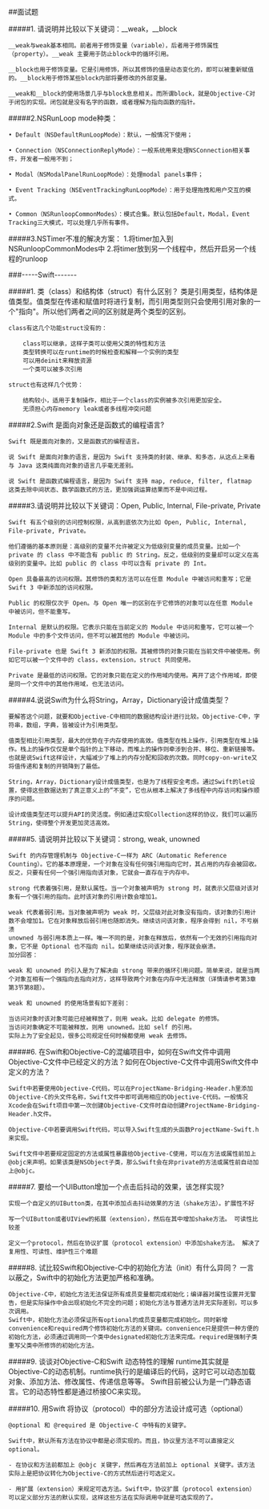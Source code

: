 ##面试题

#####1. 请说明并比较以下关键词：__weak，__block

	__weak与weak基本相同。前者用于修饰变量（variable），后者用于修饰属性（property）。__weak 主要用于防止block中的循环引用。
	
	__block也用于修饰变量。它是引用修饰，所以其修饰的值是动态变化的，即可以被重新赋值的。__block用于修饰某些block内部将要修改的外部变量。
	
	__weak和__block的使用场景几乎与block息息相关。而所谓block，就是Objective-C对于闭包的实现。闭包就是没有名字的函数，或者理解为指向函数的指针。

#####2.NSRunLoop mode种类：

	• Default（NSDefaultRunLoopMode）：默认，一般情况下使用；

	• Connection（NSConnectionReplyMode）：一般系统用来处理NSConnection相关事件，开发者一般用不到；

	• Modal（NSModalPanelRunLoopMode）：处理modal panels事件；

	• Event Tracking（NSEventTrackingRunLoopMode）：用于处理拖拽和用户交互的模式。

	• Common（NSRunloopCommonModes）：模式合集。默认包括Default，Modal，Event Tracking三大模式，可以处理几乎所有事件。

#####3.NSTimer不准的解决方案：
	1.将timer加入到NSRunloopCommonModes中
	2.将timer放到另一个线程中，然后开启另一个线程的runloop


###-----Swift-------

#####1. 类（class）和结构体（struct）有什么区别？
	类是引用类型，结构体是值类型。值类型在传递和赋值时将进行复制，而引用类型则只会使用引用对象的一个"指向"。所以他们两者之间的区别就是两个类型的区别。

	class有这几个功能struct没有的：
	
		class可以继承，这样子类可以使用父类的特性和方法
		类型转换可以在runtime的时候检查和解释一个实例的类型
		可以用deinit来释放资源
		一个类可以被多次引用
		
	struct也有这样几个优势：
	
		结构较小，适用于复制操作，相比于一个class的实例被多次引用更加安全。
		无须担心内存memory leak或者多线程冲突问题

#####2.Swift 是面向对象还是函数式的编程语言?
	
	Swift 既是面向对象的，又是函数式的编程语言。

	说 Swift 是面向对象的语言，是因为 Swift 支持类的封装、继承、和多态，从这点上来看与 Java 这类纯面向对象的语言几乎毫无差别。

	说 Swift 是函数式编程语言，是因为 Swift 支持 map, reduce, filter, flatmap 这类去除中间状态、数学函数式的方法，更加强调运算结果而不是中间过程。

#####3.请说明并比较以下关键词：Open, Public, Internal, File-private, Private

	Swift 有五个级别的访问控制权限，从高到底依次为比如 Open, Public, Internal, File-private, Private。

	他们遵循的基本原则是：高级别的变量不允许被定义为低级别变量的成员变量。比如一个 private 的 class 中不能含有 public 的 String。反之，低级别的变量却可以定义在高级别的变量中。比如 public 的 class 中可以含有 private 的 Int。

	Open 具备最高的访问权限。其修饰的类和方法可以在任意 Module 中被访问和重写；它是 Swift 3 中新添加的访问权限。
	
	Public 的权限仅次于 Open。与 Open 唯一的区别在于它修饰的对象可以在任意 Module 中被访问，但不能重写。
	
	Internal 是默认的权限。它表示只能在当前定义的 Module 中访问和重写，它可以被一个 Module 中的多个文件访问，但不可以被其他的 Module 中被访问。
	
	File-private 也是 Swift 3 新添加的权限。其被修饰的对象只能在当前文件中被使用。例如它可以被一个文件中的 class，extension，struct 共同使用。
	
	Private 是最低的访问权限。它的对象只能在定义的作用域内使用。离开了这个作用域，即使是同一个文件中的其他作用域，也无法访问。

#####4.说说Swift为什么将String，Array，Dictionary设计成值类型？

	要解答这个问题，就要和Objective-C中相同的数据结构设计进行比较。Objective-C中，字符串，数组，字典，皆被设计为引用类型。

	值类型相比引用类型，最大的优势在于内存使用的高效。值类型在栈上操作，引用类型在堆上操作。栈上的操作仅仅是单个指针的上下移动，而堆上的操作则牵涉到合并、移位、重新链接等。也就是说Swift这样设计，大幅减少了堆上的内存分配和回收的次数。同时copy-on-write又将值传递和复制的开销降到了最低。
	
	String，Array，Dictionary设计成值类型，也是为了线程安全考虑。通过Swift的let设置，使得这些数据达到了真正意义上的“不变”，它也从根本上解决了多线程中内存访问和操作顺序的问题。
	
	设计成值类型还可以提升API的灵活度。例如通过实现Collection这样的协议，我们可以遍历String，使得整个开发更加灵活高效。

#####5. 请说明并比较以下关键词：strong, weak, unowned

	Swift 的内存管理机制与 Objective-C一样为 ARC（Automatic Reference Counting）。它的基本原理是，一个对象在没有任何强引用指向它时，其占用的内存会被回收。反之，只要有任何一个强引用指向该对象，它就会一直存在于内存中。

	strong 代表着强引用，是默认属性。当一个对象被声明为 strong 时，就表示父层级对该对象有一个强引用的指向。此时该对象的引用计数会增加1。
	
	weak 代表着弱引用。当对象被声明为 weak 时，父层级对此对象没有指向，该对象的引用计数不会增加1。它在对象释放后弱引用也随即消失。继续访问该对象，程序会得到 nil，不亏崩溃
	unowned 与弱引用本质上一样。唯一不同的是，对象在释放后，依然有一个无效的引用指向对象，它不是 Optional 也不指向 nil。如果继续访问该对象，程序就会崩溃。
	加分回答：

	weak 和 unowned 的引入是为了解决由 strong 带来的循环引用问题。简单来说，就是当两个对象互相有一个强指向去指向对方，这样导致两个对象在内存中无法释放（详情请参考第3章第3节第8题）。

	weak 和 unowned 的使用场景有如下差别：

	当访问对象时该对象可能已经被释放了，则用 weak。比如 delegate 的修饰。
	当访问对象确定不可能被释放，则用 unowned。比如 self 的引用。
	实际上为了安全起见，很多公司规定任何时候都使用 weak 去修饰。

#####6. 在Swift和Objective-C的混编项目中，如何在Swift文件中调用Objective-C文件中已经定义的方法？如何在Objective-C文件中调用Swift文件中定义的方法？

	Swift中若要使用Objective-C代码，可以在ProjectName-Bridging-Header.h里添加Objective-C的头文件名称，Swift文件中即可调用相应的Objective-C代码。一般情况Xcode会在Swift项目中第一次创建Objective-C文件时自动创建ProjectName-Bridging-Header.h文件。

	Objective-C中若要调用Swift代码，可以导入Swift生成的头函数ProjectName-Swift.h来实现。

	Swift文件中若要规定固定的方法或属性暴露给Objective-C使用，可以在方法或属性前加上@objc来声明。如果该类是NSObject子类，那么Swift会在非private的方法或属性前自动加上@objc。

#####7. 要给一个UIButton增加一个点击后抖动的效果，该怎样实现?

	实现一个自定义的UIButton类，在其中添加点击抖动效果的方法（shake方法）。扩展性不好

	写一个UIButton或者UIView的拓展（extension），然后在其中增加shake方法。 可读性比较差

	定义一个protocol，然后在协议扩展（protocol extension）中添加shake方法。 解决了复用性、可读性、维护性三个难题

#####8. 试比较Swift和Objective-C中的初始化方法（init）有什么异同？
	一言以蔽之，Swift中的初始化方法更加严格和准确。

	Objective-C中，初始化方法无法保证所有成员变量都完成初始化；编译器对属性设置并无警告，但是实际操作中会出现初始化不完全的问题；初始化方法与普通方法并无实际差别，可以多次调用。
	Swift中，初始化方法必须保证所有optional的成员变量都完成初始化。同时新增convenience和required两个修饰初始化方法的关键词。convenience只是提供一种方便的初始化方法，必须通过调用同一个类中designated初始化方法来完成。required是强制子类重写父类中所修饰的初始化方法。

#####9. 谈谈对Objective-C和Swift 动态特性的理解
	runtime其实就是Objective-C的动态机制。runtime执行的是编译后的代码，这时它可以动态加载对象、添加方法、修改属性、传递信息等等。
	Swift目前被公认为是一门静态语言。它的动态特性都是通过桥接OC来实现。

#####10. 用Swift 将协议（protocol）中的部分方法设计成可选（optional）

	@optional 和 @required 是 Objective-C 中特有的关键字。

	Swift中，默认所有方法在协议中都是必须实现的。而且，协议里方法不可以直接定义 optional。

	- 在协议和方法前都加上 @objc 关键字，然后再在方法前加上 optional 关键字。该方法实际上是把协议转化为Objective-C的方式然后进行可选定义。

	- 用扩展（extension）来规定可选方法。Swift中，协议扩展（protocol extension）可以定义部分方法的默认实现，这样这些方法在实际调用中就是可选实现的了。